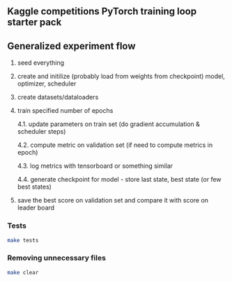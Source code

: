 

## Kaggle competitions PyTorch training loop starter pack

## Generalized experiment flow

1. seed everything

2. create and initilize (probably load from weights from checkpoint) model, optimizer, scheduler

3. create datasets/dataloaders

4. train specified number of epochs

    4.1. update parameters on train set (do gradient accumulation & scheduler steps)

    4.2. compute metric on validation set (if need to compute metrics in epoch)

    4.3. log metrics with tensorboard or something similar

    4.4. generate checkpoint for model - store last state, best state (or few best states)

5. save the best score on validation set and compare it with score on leader board


### Tests

```bash
make tests
```

### Removing unnecessary files

```bash
make clear
```